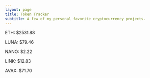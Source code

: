 ```yaml
---
layout: page
title: Token Tracker
subtitle: A few of my personal favorite cryptocurrency projects.
---
```


<!--BEGINCRYPTOINPUT-->
ETH: $2531.88

LUNA: $79.46

NANO: $2.22

LINK: $12.83

AVAX: $71.70

<!--ENDCRYPTOINPUT-->
